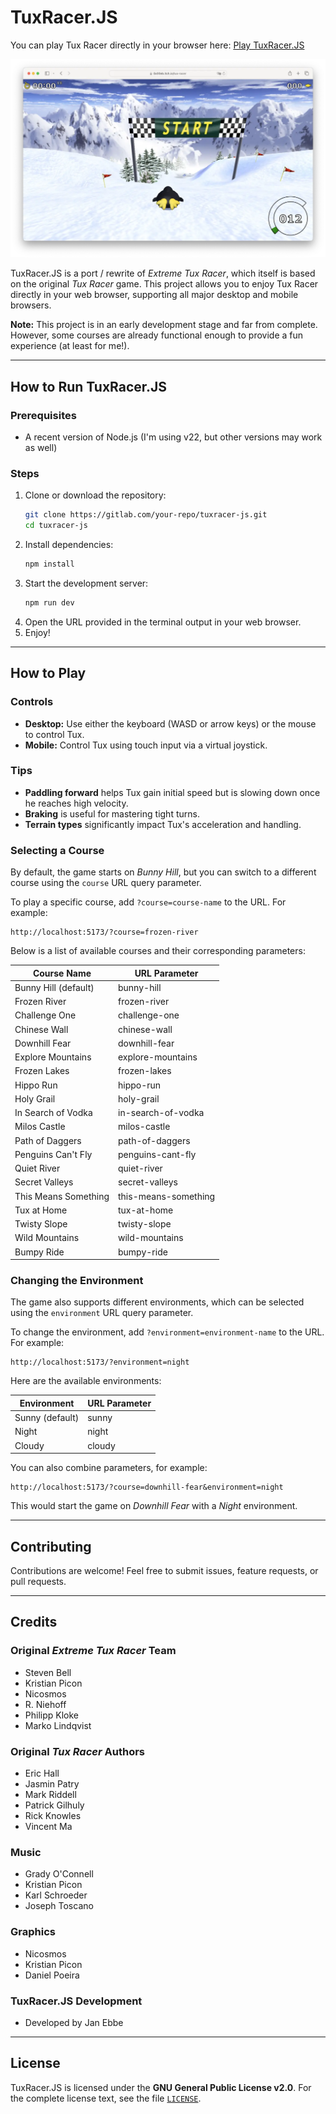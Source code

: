 # TuxRacer.JS

You can play Tux Racer directly in your browser here: [Play TuxRacer.JS](https://0x00eb.itch.io/tux-racer)

![TuxRacer.JS Screenshot](screenshot.webp)

TuxRacer.JS is a port / rewrite of *Extreme Tux Racer*, which itself is based on the original *Tux Racer* game. This project allows you to enjoy Tux Racer directly in your web browser, supporting all major desktop and mobile browsers.

**Note:** This project is in an early development stage and far from complete. However, some courses are already functional enough to provide a fun experience (at least for me!).

---

## How to Run TuxRacer.JS

### Prerequisites
- A recent version of Node.js (I'm using v22, but other versions may work as well)

### Steps
1. Clone or download the repository:
   ```sh
   git clone https://gitlab.com/your-repo/tuxracer-js.git
   cd tuxracer-js
   ```
2. Install dependencies:
   ```sh
   npm install
   ```
3. Start the development server:
   ```sh
   npm run dev
   ```
4. Open the URL provided in the terminal output in your web browser.
5. Enjoy!

---

## How to Play

### Controls
- **Desktop:** Use either the keyboard (WASD or arrow keys) or the mouse to control Tux.
- **Mobile:** Control Tux using touch input via a virtual joystick.

### Tips
- **Paddling forward** helps Tux gain initial speed but is slowing down once he reaches high velocity.
- **Braking** is useful for mastering tight turns.
- **Terrain types** significantly impact Tux's acceleration and handling.

### Selecting a Course
By default, the game starts on *Bunny Hill*, but you can switch to a different course using the `course` URL query parameter.

To play a specific course, add `?course=course-name` to the URL. For example:
```
http://localhost:5173/?course=frozen-river
```
Below is a list of available courses and their corresponding parameters:

| Course Name  | URL Parameter |
| ------------ | ------------- |
| Bunny Hill (default) | bunny-hill  |
| Frozen River | frozen-river  |
| Challenge One | challenge-one  |
| Chinese Wall | chinese-wall  |
| Downhill Fear | downhill-fear  |
| Explore Mountains | explore-mountains  |
| Frozen Lakes | frozen-lakes  |
| Hippo Run | hippo-run  |
| Holy Grail | holy-grail  |
| In Search of Vodka | in-search-of-vodka  |
| Milos Castle | milos-castle  |
| Path of Daggers | path-of-daggers  |
| Penguins Can't Fly | penguins-cant-fly  |
| Quiet River | quiet-river  |
| Secret Valleys | secret-valleys  |
| This Means Something | this-means-something  |
| Tux at Home | tux-at-home  |
| Twisty Slope | twisty-slope  |
| Wild Mountains | wild-mountains  |
| Bumpy Ride | bumpy-ride  |

### Changing the Environment
The game also supports different environments, which can be selected using the `environment` URL query parameter.

To change the environment, add `?environment=environment-name` to the URL. For example:
```
http://localhost:5173/?environment=night
```
Here are the available environments:

| Environment | URL Parameter |
| ----------- | ------------- |
| Sunny (default) | sunny  |
| Night | night  |
| Cloudy | cloudy  |

You can also combine parameters, for example:
```
http://localhost:5173/?course=downhill-fear&environment=night
```
This would start the game on *Downhill Fear* with a *Night* environment.

---

## Contributing
Contributions are welcome! Feel free to submit issues, feature requests, or pull requests.

---

## Credits

### Original *Extreme Tux Racer* Team
- Steven Bell
- Kristian Picon
- Nicosmos
- R. Niehoff
- Philipp Kloke
- Marko Lindqvist

### Original *Tux Racer* Authors
- Eric Hall
- Jasmin Patry
- Mark Riddell
- Patrick Gilhuly
- Rick Knowles
- Vincent Ma

### Music
- Grady O'Connell
- Kristian Picon
- Karl Schroeder
- Joseph Toscano

### Graphics
- Nicosmos
- Kristian Picon
- Daniel Poeira

### TuxRacer.JS Development
- Developed by Jan Ebbe

---

## License
TuxRacer.JS is licensed under the **GNU General Public License v2.0**. For the complete license text, see the file [`LICENSE`](LICENSE).

